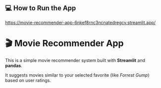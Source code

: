 ## 💻 How to Run the App

https://movie-recommender-app-6nkef8rnc3ncnatedregcv.streamlit.app/


# 🎬 Movie Recommender App

This is a simple movie recommender system built with **Streamlit** and **pandas**.

It suggests movies similar to your selected favorite (like *Forrest Gump*) based on user ratings.

